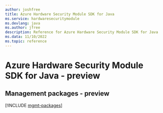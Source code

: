 ```yaml
---
author: joshfree
title: Azure Hardware Security Module SDK for Java
ms.service: hardwaresecuritymodule
ms.devlang: java
ms.author: jfree
description: Reference for Azure Hardware Security Module SDK for Java
ms.data: 11/10/2022
ms.topic: reference
---
```

# Azure Hardware Security Module SDK for Java - preview

## Management packages - preview
[!INCLUDE [mgmt-packages](hardware-security-module-mgmt-index.md)]